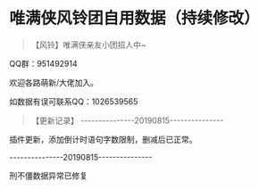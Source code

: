 # 唯满侠风铃团自用数据（持续修改）

> 【风铃】唯满侠亲友小团招人中~

  QQ群：951492914
  
  欢迎各路萌新/大佬加入。
  
  如数据有误可联系QQ：1026539565
  
> 【更新记录】
    ---------------20190815---------------

  插件更新，添加倒计时语句字数限制，删减后已正常。
  
  ---------------20190815---------------
  
  刑不僵数据异常已修复
  

